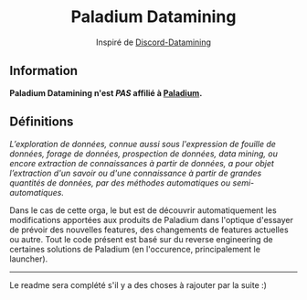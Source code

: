 <div align="center">
<h1>Paladium Datamining</h1>
<p>Inspiré de <a href="https://github.com/Discord-Datamining">Discord-Datamining</a></p>
</div>

## Information
**Paladium Datamining n'est _PAS_ affilié à [Paladium](https://github.com/Paladium-Dev).**

## Définitions
*L’exploration de données, connue aussi sous l'expression de fouille de données, forage de données, prospection de données, data mining, ou encore extraction de connaissances à partir de données, a pour objet l’extraction d'un savoir ou d'une connaissance à partir de grandes quantités de données, par des méthodes automatiques ou semi-automatiques.*

Dans le cas de cette orga, le but est de découvrir automatiquement les modifications apportées aux produits de Paladium dans l'optique d'essayer de prévoir des nouvelles features, des changements de features actuelles ou autre. Tout le code présent est basé sur du reverse engineering de certaines solutions de Paladium (en l'occurence, principalement le launcher).

---
Le readme sera complété s'il y a des choses à rajouter par la suite :)